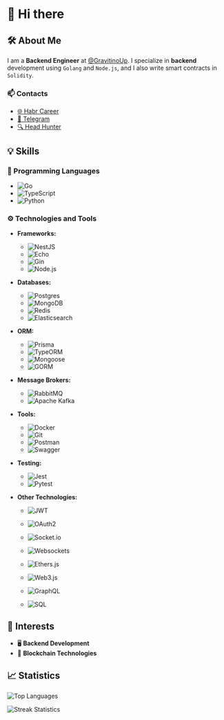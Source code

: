 # 👋 Hi there

## 🛠 About Me

I am a **Backend Engineer** at [@GravitinoUp](https://github.com/gravitinoUp/). I specialize in **backend** development using `Golang` and `Node.js`, and I also write smart contracts in `Solidity`.

### 📫 Contacts

- [🌐 Habr Career](https://career.habr.com/idmaksim)
- [💬 Telegram](https://t.me/idmksim)
- [🔍 Head Hunter](https://hh.ru/resume/2cab0c6eff0dc71c610039ed1f796744f754159)

## 💡 Skills

### 📝 Programming Languages

- ![Go](https://img.shields.io/badge/Go-%2300ADD8.svg?style=for-the-badge&logo=go&logoColor=white)
- ![TypeScript](https://img.shields.io/badge/TypeScript-%23007ACC.svg?style=for-the-badge&logo=typescript&logoColor=white)
- ![Python](https://img.shields.io/badge/Python-3670A0?style=for-the-badge&logo=python&logoColor=ffdd54)

### ⚙️ Technologies and Tools

- **Frameworks:**

  - ![NestJS](https://img.shields.io/badge/NestJS-%23E0234E.svg?style=for-the-badge&logo=nestjs&logoColor=white)
  - ![Echo](https://img.shields.io/badge/Echo-%2300ADD8?style=for-the-badge&logo=echo&logoColor=white)
  - ![Gin](https://img.shields.io/badge/Gin-%2300ADD8?style=for-the-badge&logo=gin&logoColor=white)
  - ![Node.js](https://img.shields.io/badge/node.js-6DA55F?style=for-the-badge&logo=node.js&logoColor=white)

- **Databases:**

  - ![Postgres](https://img.shields.io/badge/postgres-%23316192.svg?style=for-the-badge&logo=postgresql&logoColor=white)
  - ![MongoDB](https://img.shields.io/badge/MongoDB-%234ea94b.svg?style=for-the-badge&logo=mongodb&logoColor=white)
  - ![Redis](https://img.shields.io/badge/Redis-%23DD0031.svg?style=for-the-badge&logo=redis&logoColor=white)
  - ![Elasticsearch](https://img.shields.io/badge/Elasticsearch-%230377CC.svg?style=for-the-badge&logo=elasticsearch&logoColor=white)

- **ORM:**

  - ![Prisma](https://img.shields.io/badge/Prisma-3982CE?style=for-the-badge&logo=Prisma&logoColor=white)
  - ![TypeORM](https://img.shields.io/badge/TypeORM-%23323330.svg?style=for-the-badge&logo=typeorm&logoColor=white)
  - ![Mongoose](https://img.shields.io/badge/Mongoose-%234aa94b.svg?style=for-the-badge&logo=mongoose&logoColor=white)
  - ![GORM](https://img.shields.io/badge/GORM-%230077CC.svg?style=for-the-badge&logo=go&logoColor=white)

- **Message Brokers:**

  - ![RabbitMQ](https://img.shields.io/badge/RabbitMQ-FF6600?style=for-the-badge&logo=rabbitmq&logoColor=white)
  - ![Apache Kafka](https://img.shields.io/badge/Apache%20Kafka-000?style=for-the-badge&logo=apachekafka)

- **Tools:**

  - ![Docker](https://img.shields.io/badge/Docker-%230db7ed.svg?style=for-the-badge&logo=docker&logoColor=white)
  - ![Git](https://img.shields.io/badge/Git-%23F05033.svg?style=for-the-badge&logo=git&logoColor=white)
  - ![Postman](https://img.shields.io/badge/Postman-FF6C37?style=for-the-badge&logo=postman&logoColor=white)
  - ![Swagger](https://img.shields.io/badge/Swagger-%23Clojure?style=for-the-badge&logo=swagger&logoColor=white)

- **Testing:**

  - ![Jest](https://img.shields.io/badge/Jest-%23C21325?style=for-the-badge&logo=jest&logoColor=white)
  - ![Pytest](https://img.shields.io/badge/Pytest-FF6347?style=for-the-badge&logo=pytest&logoColor=white)

- **Other Technologies:**

  - ![JWT](https://img.shields.io/badge/JWT-black?style=for-the-badge&logo=JSON%20web%20tokens)
  - ![OAuth2](https://img.shields.io/badge/OAuth2-%237159c1.svg?style=for-the-badge&logo=oauth2&logoColor=white)
  - ![Socket.io](https://img.shields.io/badge/Socket.io-black?style=for-the-badge&logo=socket.io&badgeColor=010101)
  - ![Websockets](https://img.shields.io/badge/Websockets-1f425f?style=for-the-badge&logo=websockets&logoColor=white)

  - ![Ethers.js](https://img.shields.io/badge/Ethers.js-000000?style=for-the-badge&logo=ethersdotjs&logoColor=white)
  - ![Web3.js](https://img.shields.io/badge/Web3.js-F16822?style=for-the-badge&logo=web3.js&logoColor=white)
  - ![GraphQL](https://img.shields.io/badge/GraphQL-E10098?style=for-the-badge&logo=graphql&logoColor=white)
  - ![SQL](https://img.shields.io/badge/SQL-blue?style=for-the-badge&logo=sql&logoColor=white)

## 🚀 Interests

- 🖥 **Backend Development**
- 🔗 **Blockchain Technologies**

## 📈 Statistics

![Top Languages](https://github-readme-stats.vercel.app/api/top-langs/?username=idmaksim&theme=dark&hide_border=false&include_all_commits=false&count_private=false&layout=compact)

![Streak Statistics](https://github-readme-streak-stats.herokuapp.com/?user=idmaksim&theme=dark&hide_border=false)
